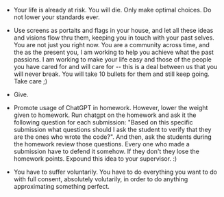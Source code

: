 - Your life is already at risk. You will die. Only make optimal
  choices. Do not lower your standards ever.

- Use screens as portaits and flags in your house, and let all these
  ideas and visions flow thru them, keeping you in touch with your
  past selves. You are not just you right now. You are a community
  across time, and the as the present you, I am working to help you
  achieve what the past passions. I am working to make your life
  easy and those of the people you have cared for and will care for
  -- this is a deal between us that you will never break. You will
  take 10 bullets for them and still keep going. Take care ;)

- Give.

- Promote usage of ChatGPT in homework. However, lower the weight
  given to homework. Run chatgpt on the homework and ask it the
  following question for each submission: "Based on this specific
  submission what questions should I ask the student to verify that
  they are the ones who wrote the code?". And then, ask the students
  during the homework review those questions. Every one who made a
  submission have to defend it somehow. If they don't they lose the
  homework points.
    Expound this idea to your supervisor. :)

- You have to suffer voluntarily. You have to do everything you want
  to do with full consent, absolutely volutarily, in order to do
  anything approximating something perfect.
